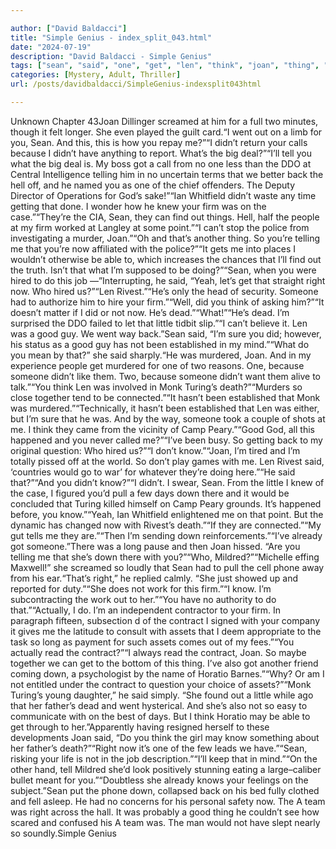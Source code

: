 ```yaml
---

author: ["David Baldacci"]
title: "Simple Genius - index_split_043.html"
date: "2024-07-19"
description: "David Baldacci - Simple Genius"
tags: ["sean", "said", "one", "get", "len", "think", "joan", "thing", "right", "someone", "good", "know", "contract", "two", "went", "tell", "got", "telling", "back", "firm", "hired", "little", "established", "monk", "turing"]
categories: [Mystery, Adult, Thriller]
url: /posts/davidbaldacci/SimpleGenius-indexsplit043html

---
```



Unknown
Chapter 43Joan Dillinger screamed at him for a full two minutes, though it felt longer. She even played the guilt card.“I went out on a limb for you, Sean. And this, this is how you repay me?”“I didn’t return your calls because I didn’t have anything to report. What’s the big deal?”“I’ll tell you what the big deal is. My boss got a call from no one less than the DDO at Central Intelligence telling him in no uncertain terms that we better back the hell off, and he named you as one of the chief offenders. The Deputy Director of Operations for God’s sake!”“Ian Whitfield didn’t waste any time getting that done. I wonder how he knew your firm was on the case.”“They’re the CIA, Sean, they can find out things. Hell, half the people at my firm worked at Langley at some point.”“I can’t stop the police from investigating a murder, Joan.”“Oh and that’s another thing. So you’re telling me that you’re now affiliated with the police?”“It gets me into places I wouldn’t otherwise be able to, which increases the chances that I’ll find out the truth. Isn’t that what I’m supposed to be doing?”“Sean, when you were hired to do this job —”Interrupting, he said, “Yeah, let’s get that straight right now. Who hired us?”“Len Rivest.”“He’s only the head of security. Someone had to authorize him to hire your firm.”“Well, did you think of asking him?”“It doesn’t matter if I did or not now. He’s dead.”“What!”“He’s dead. I’m surprised the DDO failed to let that little tidbit slip.”“I can’t believe it. Len was a good guy. We went way back.”Sean said, “I’m sure you did; however, his status as a good guy has not been established in my mind.”“What do you mean by that?” she said sharply.“He was murdered, Joan. And in my experience people get murdered for one of two reasons. One, because someone didn’t like them. Two, because someone didn’t want them alive to talk.”“You think Len was involved in Monk Turing’s death?”“Murders so close together tend to be connected.”“It hasn’t been established that Monk was murdered.”“Technically, it hasn’t been established that Len was either, but I’m sure that he was. And by the way, someone took a couple of shots at me. I think they came from the vicinity of Camp Peary.”“Good God, all this happened and you never called me?”“I’ve been busy. So getting back to my original question: Who hired us?”“I don’t know.”“Joan, I’m tired and I’m totally pissed off at the world. So don’t play games with me. Len Rivest said, ‘countries would go to war’ for whatever they’re doing here.”“He said that?”“And you didn’t know?”“I didn’t. I swear, Sean. From the little I knew of the case, I figured you’d pull a few days down there and it would be concluded that Turing killed himself on Camp Peary grounds. It’s happened before, you know.”“Yeah, Ian Whitfield enlightened me on that point. But the dynamic has changed now with Rivest’s death.”“If they are connected.”“My gut tells me they are.”“Then I’m sending down reinforcements.”“I’ve already got someone.”There was a long pause and then Joan hissed. “Are you telling me that she’s down there with you?”“Who, Mildred?”“Michelle effing Maxwell!” she screamed so loudly that Sean had to pull the cell phone away from his ear.“That’s right,” he replied calmly. “She just showed up and reported for duty.”“She does not work for this firm.”“I know. I’m subcontracting the work out to her.”“You have no authority to do that.”“Actually, I do. I’m an independent contractor to your firm. In paragraph fifteen, subsection d of the contract I signed with your company it gives me the latitude to consult with assets that I deem appropriate to the task so long as payment for such assets comes out of my fees.”“You actually read the contract?”“I always read the contract, Joan. So maybe together we can get to the bottom of this thing. I’ve also got another friend coming down, a psychologist by the name of Horatio Barnes.”“Why? Or am I not entitled under the contract to question your choice of assets?”“Monk Turing’s young daughter,” he said simply. “She found out a little while ago that her father’s dead and went hysterical. And she’s also not so easy to communicate with on the best of days. But I think Horatio may be able to get through to her.”Apparently having resigned herself to these developments Joan said, “Do you think the girl may know something about her father’s death?”“Right now it’s one of the few leads we have.”“Sean, risking your life is not in the job description.”“I’ll keep that in mind.”“On the other hand, tell Mildred she’d look positively stunning eating a large–caliber bullet meant for you.”“Doubtless she already knows your feelings on the subject.”Sean put the phone down, collapsed back on his bed fully clothed and fell asleep. He had no concerns for his personal safety now. The A team was right across the hall. It was probably a good thing he couldn’t see how scared and confused his A team was. The man would not have slept nearly so soundly.Simple Genius
